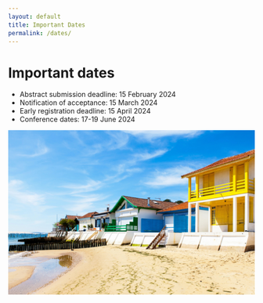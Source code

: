 ```yaml
---
layout: default
title: Important Dates
permalink: /dates/
---
```


# Important dates

- Abstract submission deadline: 15 February 2024
- Notification of acceptance: 15 March  2024
- Early registration deadline: 15 April 2024
- Conference dates: 17-19 June 2024

![Arcachon](/assets/img/arcachon.jpg)
